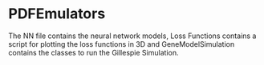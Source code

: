 # PDFEmulators

The NN file contains the neural network models, Loss Functions contains a script for plotting the loss functions in 3D and GeneModelSimulation contains the classes to run the Gillespie Simulation.

